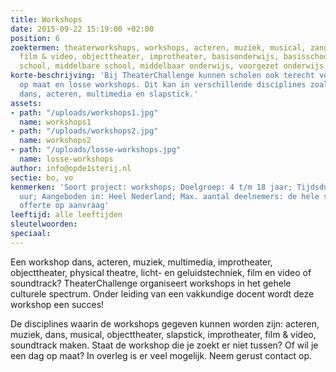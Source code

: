```yaml
---
title: Workshops
date: 2015-09-22 15:19:00 +02:00
position: 6
zoektermen: theaterworkshops, workshops, acteren, muziek, musical, zang, dans, slapstick,
  film & video, objecttheater, improtheater, basisonderwijs, basisschool, de hele
  school, middelbare school, middelbaar onderwijs, voorgezet onderwijs
korte-beschrijving: 'Bij TheaterChallenge kunnen scholen ook terecht voor producten
  op maat en losse workshops. Dit kan in verschillende disciplines zoals: muziek,
  dans, acteren, multimedia en slapstick.'
assets:
- path: "/uploads/workshops1.jpg"
  name: workshops1
- path: "/uploads/workshops2.jpg"
  name: workshops2
- path: "/uploads/losse-workshops.jpg"
  name: losse-workshops
author: info@opde1sterij.nl
sectie: bo, vo
kenmerken: 'Soort project: workshops; Doelgroep: 4 t/m 18 jaar; Tijdsduur: vanaf 1,5
  uur; Aangeboden in: Heel Nederland; Max. aantal deelnemers: de hele school; Prijs:
  offerte op aanvraag'
leeftijd: alle leeftijden
sleutelwoorden: 
speciaal: 
---
```


Een workshop dans, acteren, muziek, multimedia, improtheater, objecttheater, physical theatre, licht- en geluidstechniek, film en video of soundtrack? TheaterChallenge organiseert workshops in het gehele culturele spectrum. Onder leiding van een vakkundige docent wordt deze workshop een succes!

De disciplines waarin de workshops gegeven kunnen worden zijn: acteren, muziek, dans, musical, objecttheater, slapstick, improtheater, film & video, soundtrack maken. Staat de workshop die je zoekt er niet tussen? Of wil je een dag op maat? In overleg is er veel mogelijk. Neem gerust contact op.
